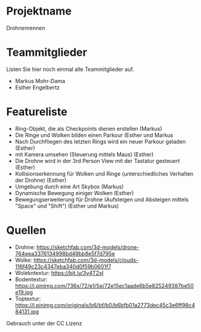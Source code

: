 # Projektname
Drohnenrennen

# Teammitglieder
Listen Sie hier noch einmal alle Teammitglieder auf.
- Markus Mohr-Dama
- Esther Engelbertz

# Featureliste
- Ring-Objekt, die als Checkpoints dienen erstellen (Markus)
- Die Ringe und Wolken bilden einen Parkour (Esther und Markus
- Nach Durchfliegen des letzten Rings wird ein neuer Parkour geladen (Esther)
- mit Kamera umsehen (Steuerung mittels Maus) (Esther)
- Die Drohne wird in der 3rd Person View mit der Tastatur gesteuert (Esther)
- Kollisionserkennung für Wolken und Ringe (unterschiedliches Verhalten der Drohne) (Esther)
- Umgebung durch eine Art Skybox (Markus)
- Dynamische Bewegung einiger Wolken (Esther)
- Bewegungserweiterung für Drohne (Aufsteigen und Absteigen mittels "Space" und "Shift") (Esther und Markus)


# Quellen
- Drohne: https://sketchfab.com/3d-models/drone-764eea3376134998bd49bb8e5f7d795e
- Wolke: https://sketchfab.com/3d-models/clouds-116f49c23c4347eba340d0f59b0601f7
- Wolekntextur: https://bit.ly/3y4T2xI
- Bodentextur: https://i.pinimg.com/736x/72/e1/5e/72e15ec1aade6b5e825249387be50e19.jpg
- Toptextur: https://i.pinimg.com/originals/b6/bf/b0/b6bfb01a2773dec45c3e6ff98c484131.jpg

Gebrauch unter der CC Lizenz
